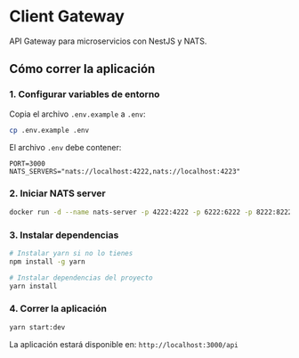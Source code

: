 # Client Gateway

API Gateway para microservicios con NestJS y NATS.

## Cómo correr la aplicación

### 1. Configurar variables de entorno

Copia el archivo `.env.example` a `.env`:

```bash
cp .env.example .env
```

El archivo `.env` debe contener:

```env
PORT=3000
NATS_SERVERS="nats://localhost:4222,nats://localhost:4223"
```

### 2. Iniciar NATS server

```bash
docker run -d --name nats-server -p 4222:4222 -p 6222:6222 -p 8222:8222 nats
```

### 3. Instalar dependencias

```bash
# Instalar yarn si no lo tienes
npm install -g yarn

# Instalar dependencias del proyecto
yarn install
```

### 4. Correr la aplicación

```bash
yarn start:dev
```

La aplicación estará disponible en: `http://localhost:3000/api`
